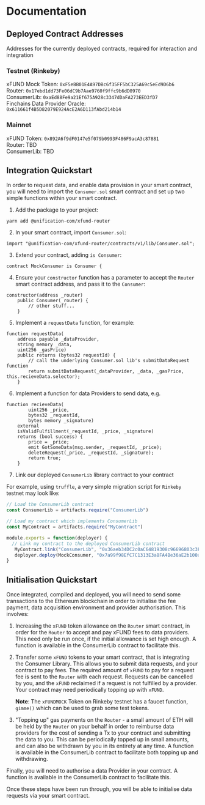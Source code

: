 # Documentation

## Deployed Contract Addresses

Addresses for the currently deployed contracts, required for interaction and integration

### Testnet (Rinkeby)

xFUND Mock Token: `0xF5eBB01E4A97DBc6f35FF5bC325A69c5eEd9D6b6`  
Router: `0x17ebd1dd73Fe06dC9b7Aae9760f9ffc9b6dD0970`  
ConsumerLib: `0xaEd88Fe9a21Ef675A928c3347dDaFA273EED3fD7`  
Finchains Data Provider Oracle: `0x611661f4B5D82079E924AcE2A6D113fAbd214b14`

### Mainnet

xFUND Token: `0x892A6f9dF0147e5f079b0993F486F9acA3c87881`  
Router: TBD  
ConsumerLib: TBD

## Integration Quickstart

In order to request data, and enable data provision in your smart contract, you will need to
import the `Consumer.sol` smart contract and set up two simple functions within your smart contract.

1. Add the package to your project:

```
yarn add @unification-com/xfund-router
```

2. In your smart contract, import `Consumer.sol`:

```solidity
import "@unification-com/xfund-router/contracts/v1/lib/Consumer.sol";
```

3. Extend your contract, adding `is Consumer`:

```solidity
contract MockConsumer is Consumer {
```

4. Ensure your `constructor` function has a parameter to accept the `Router` smart contract
   address, and pass it to the `Consumer`:
   
```solidity
constructor(address _router)
    public Consumer(_router) {
        // other stuff...
    }
```

5. Implement a `requestData` function, for example:

```solidity
function requestData(
    address payable _dataProvider,
    string memory _data,
    uint256 _gasPrice)
    public returns (bytes32 requestId) {
        // call the underlying Consumer.sol lib's submitDataRequest function
        return submitDataRequest(_dataProvider, _data, _gasPrice, this.recieveData.selector);
    }
```

6. Implement a function for data Providers to send data, e.g.

```solidity
function recieveData(
        uint256 _price,
        bytes32 _requestId,
        bytes memory _signature)
    external
    isValidFulfillment(_requestId, _price, _signature)
    returns (bool success) {
        price = _price;
        emit GotSomeData(msg.sender, _requestId, _price);
        deleteRequest(_price, _requestId, _signature);
        return true;
    }
```

7. Link our deployed `ConsumerLib` library contract to your contract

For example, using `truffle`, a very simple migration script for `Rinkeby` testnet 
may look like:

```javascript
// Load the ConsumerLib contract
const ConsumerLib = artifacts.require("ConsumerLib")

// Load my contract which implements ConsumerLib
const MyContract = artifacts.require("MyContract")

module.exports = function(deployer) {
  // Link my contract to the deployed ConsumerLib contract
   MyContract.link("ConsumerLib", "0x36aeb34DC2c0aC64819308c96696803c3FB8d19d")
   deployer.deploy(MockConsumer, "0x7a99f98EfC7C1313E3a8FA4Be36aE2b100a1622F")
}
```

## Initialisation Quickstart

Once integrated, compiled and deployed, you will need to send some transactions to the
Ethereum blockchain in order to initialise the fee payment, data acquisition environment
and provider authorisation. This involves:

1) Increasing the `xFUND` token allowance on the `Router` smart contract, in order for the `Router`
   to accept and pay xFUND fees to data providers. This need only be run once, if the initial
   allowance is set high enough. A function is available in the ConsumerLib contract to facilitate
   this.
2) Transfer some `xFUND` tokens to your smart contract, that is integrating the Consumer Library.
   This allows you to submit data requests, and your contract to pay fees. The required amount 
   of `xFUND` to pay for a request fee is sent to the `Router` with each request. Requests can
   be cancelled by you, and the `xFUND` reclaimed if a request is not fulfilled by a provider.
   Your contract may need periodically topping up with `xFUND`.  
   
   **Note**: The `xFUNDMOCK` Token on Rinkeby testnet has a faucet function, `gimme()` which can be used
   to grab some test tokens.
3) "Topping up" gas payments on the `Router` - a small amount of ETH will be held by the `Router`
   on your behalf in order to reimburse data providers for the cost of sending a Tx to your contract
   and submitting the data to you. This can be periodically topped up in small amounts, and can
   also be withdrawn by you in its entirety at any time. A function is available in the ConsumerLib contract to facilitate
   both topping up and withdrawing.
   
Finally, you will need to authorise a data Provider in your contract. A function is 
available in the ConsumerLib contract to facilitate this.

Once these steps have been run through, you will be able to initialise data requests via your
smart contract.
